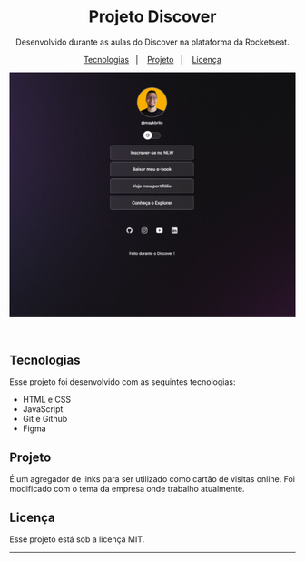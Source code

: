 <h1 align="center"> Projeto Discover </h1>

<p align="center">
Desenvolvido durante as aulas do Discover na plataforma da Rocketseat.
</p>

<p align="center">
  <a href="#-tecnologias">Tecnologias</a>&nbsp;&nbsp;&nbsp;|&nbsp;&nbsp;&nbsp;
  <a href="#-projeto">Projeto</a>&nbsp;&nbsp;&nbsp;|&nbsp;&nbsp;&nbsp;
  <a href="#memo-licença">Licença</a>
</p>

<p align="center">
  <img alt="Preview" src=".github/preview.png">
</p>

<br>

## Tecnologias

Esse projeto foi desenvolvido com as seguintes tecnologias:

- HTML e CSS
- JavaScript
- Git e Github
- Figma

## Projeto

É um agregador de links para ser utilizado como cartão de visitas online.
Foi modificado com o tema da empresa onde trabalho atualmente. 

## Licença

Esse projeto está sob a licença MIT.

---

